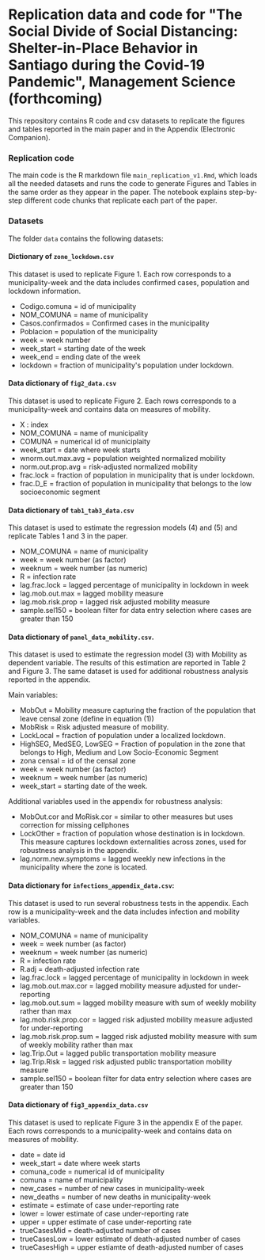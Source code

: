 # Replication data and code for "The Social Divide of Social Distancing: Shelter-in-Place Behavior in Santiago during the Covid-19 Pandemic", Management Science (forthcoming)

This repository contains R code and csv datasets to replicate the figures and tables reported in the main paper and in the Appendix (Electronic Companion).

### Replication code

The main code is the R markdown file `main_replication_v1.Rmd`, which loads all the needed datasets and runs the code to generate Figures and Tables in the same order as they appear in the paper. The notebook explains step-by-step different code chunks that replicate each part of the paper.


### Datasets

The folder `data` contains the following datasets:

#### Dictionary of `zone_lockdown.csv`

This dataset is used to replicate Figure 1. Each row corresponds to a municipality-week and the data includes confirmed cases, population and lockdown information.

- Codigo.comuna = id of municipality
- NOM_COMUNA = name of municipality
- Casos.confirmados = Confirmed cases in the municipality
- Poblacion = population of the municipality
- week = week number
- week_start = starting date of the week
- week_end = ending date of the week
- lockdown = fraction of municipality's population under lockdown.


#### Data dictionary of `fig2_data.csv`

This dataset is used to replicate Figure 2. Each rows corresponds to a municipality-week and contains data on measures of mobility.

- X : index
- NOM_COMUNA = name of municipality
- COMUNA = numerical id of municiplaity
- week_start = date where week starts
- wnorm.out.max.avg = population weighted normalized mobility
- norm.out.prop.avg = risk-adjusted normalized mobility
- frac.lock = fraction of population in municipality that is under lockdown.
- frac.D_E = fraction of population in municipality that belongs to the low socioeconomic segment


#### Data dictionary of `tab1_tab3_data.csv`

This dataset is used to estimate the regression models (4) and (5) and replicate Tables 1 and 3 in the paper.

- NOM_COMUNA = name of municipality
- week = week number (as factor)
- weeknum = week number (as numeric)
- R = infection rate
- lag.frac.lock = lagged percentage of municipality in lockdown in week
- lag.mob.out.max = lagged mobility measure
- lag.mob.risk.prop = lagged risk adjusted mobility measure
- sample.sel150 = boolean filter for data entry selection where cases are greater than 150

#### Data dictionary of `panel_data_mobility.csv`.

This dataset is used to estimate the regression model (3) with Mobility as dependent variable. The results of this estimation are reported in Table 2 and Figure 3. The same dataset is used for additional robustness analysis reported in the appendix. 

Main variables:

- MobOut = Mobility measure capturing the fraction of the population that leave censal zone (define in equation (1)) 
- MobRisk = Risk adjusted measure of mobility.
- LockLocal = fraction of population under a localized lockdown.
- HighSEG, MedSEG, LowSEG = Fraction of population in the zone that belongs to High, Medium and Low Socio-Economic Segment
- zona censal = id of the censal zone
- week = week number (as factor)
- weeknum = week number (as numeric)
- week_start = starting date of the week.

Additional variables used in the appendix for robustness analysis:

- MobOut.cor and MoRisk.cor = similar to other measures but uses correction for missing cellphones
- LockOther = fraction of population whose destination is in lockdown. This measure captures lockdown externalities across zones, used for robustness analysis in the appendix.
- lag.norm.new.symptoms = lagged weekly new infections in the municipality where the zone is located.


#### Data dictionary for `infections_appendix_data.csv`:

This dataset is used to run several robustness tests in the appendix. Each row is a municipality-week and the data includes infection and mobility variables.

- NOM_COMUNA = name of municipality
- week = week number (as factor)
- weeknum = week number (as numeric)
- R = infection rate
- R.adj = death-adjusted infection rate
- lag.frac.lock = lagged percentage of municipality in lockdown in week
- lag.mob.out.max.cor = lagged mobility measure adjusted for under-reporting
- lag.mob.out.sum = lagged mobility measure with sum of weekly mobility rather than max
- lag.mob.risk.prop.cor = lagged risk adjusted mobility measure adjusted for under-reporting
- lag.mob.risk.prop.sum = lagged risk adjusted mobility measure with sum of weekly mobility rather than max
- lag.Trip.Out = lagged public transportation mobility measure
- lag.Trip.Risk = lagged risk adjusted public transportation mobility measure
- sample.sel150 = boolean filter for data entry selection where cases are greater than 150


#### Data dictionary of `fig3_appendix_data.csv`

This dataset is used to replicate Figure 3 in the appendix E of the paper. Each rows corresponds to a municipality-week and contains data on measures of mobility.

- date = date id
- week_start = date where week starts
- comuna_code = numerical id of municipality
- comuna = name of municipality
- new_cases = number of new cases in municipality-week
- new_deaths = number of new deaths in municipality-week
- estimate = estimate of case under-reporting rate
- lower = lower estimate of case under-reporting rate
- upper = upper estimate of case under-reporting rate
- trueCasesMid = death-adjusted number of cases
- trueCasesLow = lower estimate of death-adjusted number of cases
- trueCasesHigh = upper estiamte of death-adjusted number of cases
